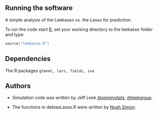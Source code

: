 ## Running the software

A simple analysis of the Leekasso vs. the Lasso for prediction.

To run the code start [R](http://www.r-project.org/), set your working directory to the 
leekasso folder and type: 

```S
source("leekasso.R")
```

## Dependencies

The R packages `glmnet, lars, fields, sva`

## Authors

* Simulation code was written by Jeff Leek [@simplystats](https://twitter.com/simplystats), 
[@leekgroup](https://twitter.com/leekgroup). 

* The functions in debiasLasso.R were written by [Noah Simon](http://faculty.washington.edu/nrsimon/).
